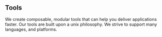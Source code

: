 ##  Tools

We create composable, modular tools that can help you deliver applications faster. Our tools are built upon a unix philosophy. We strive to support many languages, and platforms.
